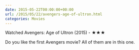 ```yaml
---
date: 2015-05-22T00:00:00+00:00
url: /2015/05/22/avengers-age-of-ultron.html
categories: Movies
---
```

Watched Avengers: Age of Ultron (2015) - ★★★

Do you like the first Avengers movie? All of them are in this one.



